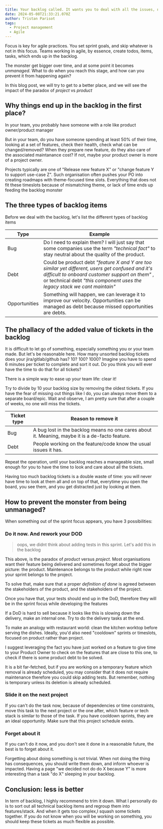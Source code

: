 ```yaml
---
title: Your backlog called. It wants you to deal with all the issues, now!
date: 2024-05-08T21:33:21.070Z
author: Tristan Parisot
tags:
  - Project management
  - Agile
---
```


Focus is key for agile practices. You set sprint goals, and skip whatever is not
in this focus. Teams working in agile, by essence, create todos, items, tasks, which
ends up in the backlog.

The monster get bigger over time, and at some point it becomes _unmanaged_. What to do when
you reach this stage, and how can you prevent it from happening again?

In this blog post, we will try to get to a better place, and we will see the impact of the paradox of _project_ vs _product_

<!--more-->

## Why things end up in the backlog in the first place?

In your team, you probably have someone with a role like product owner/product manager

But in your team, do you have someone spending at least 50% of their time, looking at a set of features, check their health, check what can be changed/removed? When they prepare new feature, do they also care of the associated maintanance cost? If not, maybe your product owner is more of a project owner.

Projects typically are one of "Release new feature X" or "change feature Y to support use-case Z". Such organisation often pushes your PO into creating roadmaps with theme-focused time slots.
Everything that does not fit these timeslots because of mismatching theme, or lack of time ends up feeding the backlog monster

## The three types of backlog items

Before we deal with the backlog, let's list the different types of backlog items

<center>

| Type          | Example                                                                                                                                                                                                                          |
| ------------- | -------------------------------------------------------------------------------------------------------------------------------------------------------------------------------------------------------------------------------- |
| Bug           | Do I need to explain them? I will just say that some companies use the term _"technical fact"_ to stay neutral about the quality of the product.                                                                                 |
| Debt          | Could be product debt _"feature X and Y are too similar yet different, users get confused and it's difficult to onboard customer support on them"_ , or technical debt _"this component uses the legacy stack we cant maintain"_ |
| Opportunities | Something will happen, we can leverage it to improve our velocity. Opportunities can be managed as debt because missed opportunities are debts.                                                                                  |

</center>

## The phallacy of the added value of tickets in the backlog

It is difficult to let go of something, especially something you or your team made.
But let's be reasonable here. How many unsorted backlog tickets does your
jira/gitlab/github has? 10? 100? 1000?
Imagine you have to spend 6 minutes per ticket to complete and sort it out.
Do you think you will ever have the time to do that for all tickets?

There is a simple way to ease up your team life: clear it!

Try to divide by 10 your backlog size by removing the oldest tickets.
If you have the fear of missing out things like I do, you can always move them to a separate board/epic.
Wait and observe, I am pretty sure that after a couple of weeks, no one will miss the tickets.

<center>

| Ticket type | Reason to remove it                                                                             |
| ----------- | ----------------------------------------------------------------------------------------------- |
| Bug         | A bug lost in the backlog means no one cares about it. Meaning, maybe it is a de-facto feature. |
| Debt        | People working on the feature/code know the usual issues it has.                                |

</center>

Repeat the operation, until your backlog reaches a manageable size, small enough for you to have the time to
look and care about all the tickets.

Having too much backlog tickets is a double waste of time: you will never
have time to look at them all and on top of that, everytime you open the board, you see them,
and you get distracted just by looking at them.

## How to prevent the monster from being unmanaged?

When something out of the sprint focus appears, you have 3 possibilities:

### Do it now. And rework your DOD

> oops, we didnt think about adding tests in this sprint. Let's add this in the backlog

This above, is the paradox of _product_ versus _project_.
Most organisations want their feature being delivered and sometimes forget about
the bigger picture: the product. Maintenance belongs to the product while right now
your sprint belongs to the project.

To solve that, make sure that a proper _definition of done_ is agreed between the stakeholders of the product,
and the stakeholders of the project.

Once you have that, your tests should end up in the DoD, therefore they will be in the sprint focus
while developing the features

If a DoD is hard to sell because it looks like this is slowing down the delivery, make an internal one.
Try to do the delivery tasks at the end.

To make an analogy with restaurant world: clean the kitchen worktop before serving the dishes.
Ideally, you'd also need "cooldown" sprints or timeslots, focused on product rather than project.

I suggest leveraging the fact you have just worked on a feature to give time to your Product Owner
to check on the features that are close to this one, to check if there is some product debt to be solved.

It is a bit far-fetched, but if you are working on a temporary feature which removal is already scheduled,
you may consider that it does not require maintenance therefore you could skip adding tests.
But remember, nothing is temporary unless its deletion is already scheduled.

### Slide it on the next project

If you can't do the task now, because of dependencies or time constraints, move this task to
the next project or the one after, which feature or tech stack is similar to those of the task.
If you have cooldown sprints, they are an ideal opportunity.
Make sure that this project schedule exists.

### Forget about it

If you can't do it now, and you don't see it done in a reasonable future, the best is to forget about it.

Forgetting about doing something is not trivial.
When not doing the thing has consequences, you should write them down, and inform whoever is impacted.
Having a page "we decided not do do X because Y" is more interesting than a
task "do X" sleeping in your backlog.

## Conclusion: less is better

In term of backlog, I highly recommend to trim it down. What I personally do is to sort out
all technical backlog items and regroup them into features/stack.
And when it gets too complex,I squash some tickets together.
If you do not know when you will be working on something,
you should keep these tickets as much flexible as possible.
